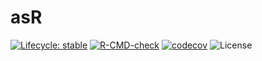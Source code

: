 # asR

[![Lifecycle: stable](https://img.shields.io/badge/lifecycle-stable-brightgreen.svg)](https://lifecycle.r-lib.org/articles/stages.html#stable) [![R-CMD-check](https://github.com/wilsontom/asR/actions/workflows/R-CMD-check.yaml/badge.svg)](https://github.com/wilsontom/asR/actions/workflows/R-CMD-check.yaml) [![codecov](https://codecov.io/gh/wilsontom/asR/branch/main/graph/badge.svg?token=W7hZhHcwPp)](https://codecov.io/gh/wilsontom/asR) ![License](https://img.shields.io/badge/license-GNU%20GPL%20v3.0-blue.svg "GNU GPL v3.0")
